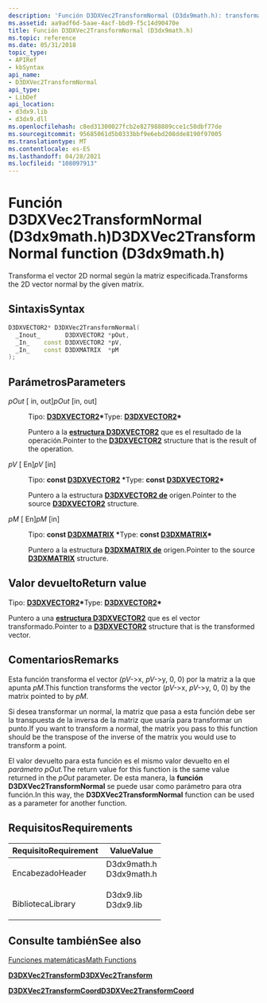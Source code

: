 ```yaml
---
description: 'Función D3DXVec2TransformNormal (D3dx9math.h): transforma el vector 2D normal según la matriz especificada.'
ms.assetid: aa9adf6d-5aae-4acf-bbd9-f5c14d90470e
title: Función D3DXVec2TransformNormal (D3dx9math.h)
ms.topic: reference
ms.date: 05/31/2018
topic_type:
- APIRef
- kbSyntax
api_name:
- D3DXVec2TransformNormal
api_type:
- LibDef
api_location:
- d3dx9.lib
- d3dx9.dll
ms.openlocfilehash: c8ed31300027fcb2e827988809cce1c50dbf77de
ms.sourcegitcommit: 95685061d5b0333bbf9e6ebd208dde8190f97005
ms.translationtype: MT
ms.contentlocale: es-ES
ms.lasthandoff: 04/28/2021
ms.locfileid: "108097913"
---
```

# <a name="d3dxvec2transformnormal-function-d3dx9mathh"></a><span data-ttu-id="d0f13-103">Función D3DXVec2TransformNormal (D3dx9math.h)</span><span class="sxs-lookup"><span data-stu-id="d0f13-103">D3DXVec2TransformNormal function (D3dx9math.h)</span></span>

<span data-ttu-id="d0f13-104">Transforma el vector 2D normal según la matriz especificada.</span><span class="sxs-lookup"><span data-stu-id="d0f13-104">Transforms the 2D vector normal by the given matrix.</span></span>

## <a name="syntax"></a><span data-ttu-id="d0f13-105">Sintaxis</span><span class="sxs-lookup"><span data-stu-id="d0f13-105">Syntax</span></span>


```C++
D3DXVECTOR2* D3DXVec2TransformNormal(
  _Inout_       D3DXVECTOR2 *pOut,
  _In_    const D3DXVECTOR2 *pV,
  _In_    const D3DXMATRIX  *pM
);
```



## <a name="parameters"></a><span data-ttu-id="d0f13-106">Parámetros</span><span class="sxs-lookup"><span data-stu-id="d0f13-106">Parameters</span></span>

<dl> <dt>

<span data-ttu-id="d0f13-107">*pOut* \[ in, out\]</span><span class="sxs-lookup"><span data-stu-id="d0f13-107">*pOut* \[in, out\]</span></span>
</dt> <dd>

<span data-ttu-id="d0f13-108">Tipo: **[ **D3DXVECTOR2**](d3dxvector2.md)\***</span><span class="sxs-lookup"><span data-stu-id="d0f13-108">Type: **[**D3DXVECTOR2**](d3dxvector2.md)\***</span></span>

<span data-ttu-id="d0f13-109">Puntero a la [**estructura D3DXVECTOR2**](d3dxvector2.md) que es el resultado de la operación.</span><span class="sxs-lookup"><span data-stu-id="d0f13-109">Pointer to the [**D3DXVECTOR2**](d3dxvector2.md) structure that is the result of the operation.</span></span>

</dd> <dt>

<span data-ttu-id="d0f13-110">*pV* \[ En\]</span><span class="sxs-lookup"><span data-stu-id="d0f13-110">*pV* \[in\]</span></span>
</dt> <dd>

<span data-ttu-id="d0f13-111">Tipo: **const [**D3DXVECTOR2**](d3dxvector2.md) \***</span><span class="sxs-lookup"><span data-stu-id="d0f13-111">Type: **const [**D3DXVECTOR2**](d3dxvector2.md)\***</span></span>

<span data-ttu-id="d0f13-112">Puntero a la estructura [**D3DXVECTOR2 de**](d3dxvector2.md) origen.</span><span class="sxs-lookup"><span data-stu-id="d0f13-112">Pointer to the source [**D3DXVECTOR2**](d3dxvector2.md) structure.</span></span>

</dd> <dt>

<span data-ttu-id="d0f13-113">*pM* \[ En\]</span><span class="sxs-lookup"><span data-stu-id="d0f13-113">*pM* \[in\]</span></span>
</dt> <dd>

<span data-ttu-id="d0f13-114">Tipo: **const [**D3DXMATRIX**](d3dxmatrix.md) \***</span><span class="sxs-lookup"><span data-stu-id="d0f13-114">Type: **const [**D3DXMATRIX**](d3dxmatrix.md)\***</span></span>

<span data-ttu-id="d0f13-115">Puntero a la estructura [**D3DXMATRIX de**](d3dxmatrix.md) origen.</span><span class="sxs-lookup"><span data-stu-id="d0f13-115">Pointer to the source [**D3DXMATRIX**](d3dxmatrix.md) structure.</span></span>

</dd> </dl>

## <a name="return-value"></a><span data-ttu-id="d0f13-116">Valor devuelto</span><span class="sxs-lookup"><span data-stu-id="d0f13-116">Return value</span></span>

<span data-ttu-id="d0f13-117">Tipo: **[ **D3DXVECTOR2**](d3dxvector2.md)\***</span><span class="sxs-lookup"><span data-stu-id="d0f13-117">Type: **[**D3DXVECTOR2**](d3dxvector2.md)\***</span></span>

<span data-ttu-id="d0f13-118">Puntero a una [**estructura D3DXVECTOR2**](d3dxvector2.md) que es el vector transformado.</span><span class="sxs-lookup"><span data-stu-id="d0f13-118">Pointer to a [**D3DXVECTOR2**](d3dxvector2.md) structure that is the transformed vector.</span></span>

## <a name="remarks"></a><span data-ttu-id="d0f13-119">Comentarios</span><span class="sxs-lookup"><span data-stu-id="d0f13-119">Remarks</span></span>

<span data-ttu-id="d0f13-120">Esta función transforma el vector *(pV-*>x, *pV-*>y, 0, 0) por la matriz a la que apunta *pM*.</span><span class="sxs-lookup"><span data-stu-id="d0f13-120">This function transforms the vector (*pV-*>x, *pV-*>y, 0, 0) by the matrix pointed to by *pM*.</span></span>

<span data-ttu-id="d0f13-121">Si desea transformar un normal, la matriz que pasa a esta función debe ser la transpuesta de la inversa de la matriz que usaría para transformar un punto.</span><span class="sxs-lookup"><span data-stu-id="d0f13-121">If you want to transform a normal, the matrix you pass to this function should be the transpose of the inverse of the matrix you would use to transform a point.</span></span>

<span data-ttu-id="d0f13-122">El valor devuelto para esta función es el mismo valor devuelto en el *parámetro pOut.*</span><span class="sxs-lookup"><span data-stu-id="d0f13-122">The return value for this function is the same value returned in the *pOut* parameter.</span></span> <span data-ttu-id="d0f13-123">De esta manera, la **función D3DXVec2TransformNormal** se puede usar como parámetro para otra función.</span><span class="sxs-lookup"><span data-stu-id="d0f13-123">In this way, the **D3DXVec2TransformNormal** function can be used as a parameter for another function.</span></span>

## <a name="requirements"></a><span data-ttu-id="d0f13-124">Requisitos</span><span class="sxs-lookup"><span data-stu-id="d0f13-124">Requirements</span></span>



| <span data-ttu-id="d0f13-125">Requisito</span><span class="sxs-lookup"><span data-stu-id="d0f13-125">Requirement</span></span> | <span data-ttu-id="d0f13-126">Value</span><span class="sxs-lookup"><span data-stu-id="d0f13-126">Value</span></span> |
|--------------------|----------------------------------------------------------------------------------------|
| <span data-ttu-id="d0f13-127">Encabezado</span><span class="sxs-lookup"><span data-stu-id="d0f13-127">Header</span></span><br/>  | <dl> <span data-ttu-id="d0f13-128"><dt>D3dx9math.h</dt></span><span class="sxs-lookup"><span data-stu-id="d0f13-128"><dt>D3dx9math.h</dt></span></span> </dl> |
| <span data-ttu-id="d0f13-129">Biblioteca</span><span class="sxs-lookup"><span data-stu-id="d0f13-129">Library</span></span><br/> | <dl> <span data-ttu-id="d0f13-130"><dt>D3dx9.lib</dt></span><span class="sxs-lookup"><span data-stu-id="d0f13-130"><dt>D3dx9.lib</dt></span></span> </dl>   |



## <a name="see-also"></a><span data-ttu-id="d0f13-131">Consulte también</span><span class="sxs-lookup"><span data-stu-id="d0f13-131">See also</span></span>

<dl> <dt>

[<span data-ttu-id="d0f13-132">Funciones matemáticas</span><span class="sxs-lookup"><span data-stu-id="d0f13-132">Math Functions</span></span>](dx9-graphics-reference-d3dx-functions-math.md)
</dt> <dt>

[<span data-ttu-id="d0f13-133">**D3DXVec2Transform**</span><span class="sxs-lookup"><span data-stu-id="d0f13-133">**D3DXVec2Transform**</span></span>](d3dxvec2transform.md)
</dt> <dt>

[<span data-ttu-id="d0f13-134">**D3DXVec2TransformCoord**</span><span class="sxs-lookup"><span data-stu-id="d0f13-134">**D3DXVec2TransformCoord**</span></span>](d3dxvec2transformcoord.md)
</dt> </dl>

 

 




